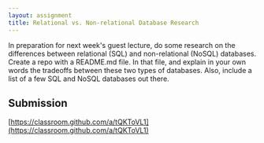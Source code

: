 ```yaml
---
layout: assignment
title: Relational vs. Non-relational Database Research
---
```


In preparation for next week's guest lecture, do some research on the differences between relational (SQL) and non-relational (NoSQL) databases. Create a repo with a README.md file. In that file, and explain in your own words the tradeoffs between these two types of databases. Also, include a list of a few SQL and NoSQL databases out there.

## Submission

[https://classroom.github.com/a/tQKToVL1](https://classroom.github.com/a/tQKToVL1)